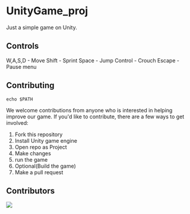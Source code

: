 # UnityGame_proj
Just a simple game on Unity. 

## Controls
W,A,S,D - Move
Shift - Sprint
Space - Jump
Control - Crouch
Escape - Pause menu

## Contributing

```
echo $PATH
```


We welcome contributions from anyone who is interested in helping improve our game. If you'd like to contribute, there are a few ways to get involved:
1. Fork this repository
2. Install Unity game engine
3. Open repo as Project
4. Make changes
5. run the game
6. Optional(Build the game)
7. Make a pull request
   
## Contributors

<a href="https://github.com/Vansh0ter/UnityGame_proj/graphs/contributors">
  <img src="https://contrib.rocks/image?repo=Vansh0ter/UnityGame_proj" />
</a>
